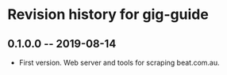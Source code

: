 # Revision history for gig-guide

## 0.1.0.0 -- 2019-08-14

* First version. Web server and tools for scraping beat.com.au.
